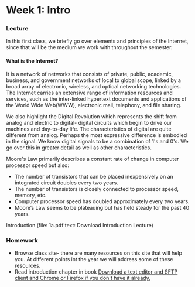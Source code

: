 # Week 1: Intro

### Lecture

In this first class, we briefly go over elements and principles of the Internet, since that will be the medium we work with throughout the semester. 

#### What is the Internet? 

It is a network of networks that consists of private, public, academic, business, and government networks of local to global scope, linked by a broad array of electronic, wireless, and optical networking technologies. The Internet carries an extensive range of information resources and services, such as the inter-linked hypertext documents and applications of the World Wide Web(WWW), electronic mail, telephony, and file sharing.

We also highlight the Digital Revolution which represents the shift from analog and electric to digital- digital circuits which begin to drive our machines and day-to-day life. The characteristics of digital are quite different from analog. Perhaps the most expressive difference is embodied in the signal. We know digital signals to be a combination of 1's and 0's. We go over this in greater detail as well as other characteristics.

Moore's Law primarily describes a constant rate of change in computer processor speed but also:
- The number of transistors that can be placed inexpensively on an integrated circuit doubles every two years.
- The number of transistors is closely connected to processor speed, memory, etc.
- Computer processor speed has doubled approximately every two years.
- Moore’s Law seems to be plateauing but has held steady for the past 40 years.



Introduction
(file: 1a.pdf text: Download Introduction Lecture)

### Homework
- Browse class site- there are many resources on this site that will help you. At different points int the year we will address some of these resources.
- Read introduction chapter in book
[Download a text editor and SFTP client and Chrome or Firefox if you don't have it already.](/links)